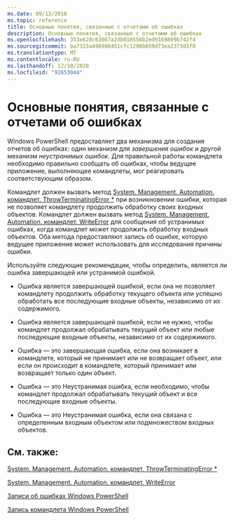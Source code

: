 ```yaml
---
ms.date: 09/13/2016
ms.topic: reference
title: Основные понятия, связанные с отчетами об ошибках
description: Основные понятия, связанные с отчетами об ошибках
ms.openlocfilehash: 353e628c63667a2db010556b2ed9169809b742f4
ms.sourcegitcommit: ba7315a496986451cfc1296b659d73ea2373d3f0
ms.translationtype: MT
ms.contentlocale: ru-RU
ms.lasthandoff: 12/10/2020
ms.locfileid: "92653044"
---
```

# <a name="error-reporting-concepts"></a>Основные понятия, связанные с отчетами об ошибках

Windows PowerShell предоставляет два механизма для создания отчетов об ошибках: один механизм для *завершения ошибок* и другой механизм *неустранимых ошибок*. Для правильной работы командлета необходимо правильно сообщать об ошибках, чтобы ведущее приложение, выполняющее командлеты, мог реагировать соответствующим образом.

Командлет должен вызвать метод [System. Management. Automation. командлет. ThrowTerminatingError *](/dotnet/api/System.Management.Automation.Cmdlet.ThrowTerminatingError) при возникновении ошибки, которая не позволяет командлету продолжить обработку своих входных объектов. Командлет должен вызвать метод [System. Management. Automation. командлет. WriteError](/dotnet/api/System.Management.Automation.Cmdlet.WriteError) для сообщения об устранимых ошибках, когда командлет может продолжить обработку входных объектов. Оба метода предоставляют запись об ошибке, которую ведущее приложение может использовать для исследования причины ошибки.

Используйте следующие рекомендации, чтобы определить, является ли ошибка завершающей или устранимой ошибкой.

- Ошибка является завершающей ошибкой, если она не позволяет командлету продолжить обработку текущего объекта или успешно обработать все последующие входные объекты, независимо от их содержимого.

- Ошибка является завершающей ошибкой, если не нужно, чтобы командлет продолжал обрабатывать текущий объект или любые последующие входные объекты, независимо от их содержимого.

- Ошибка — это завершающая ошибка, если она возникает в командлете, который не принимает или не возвращает объект, или если он происходит в командлете, который принимает или возвращает только один объект.

- Ошибка — это Неустранимая ошибка, если необходимо, чтобы командлет продолжал обрабатывать текущий объект и все последующие входные объекты.

- Ошибка — это Неустранимая ошибка, если она связана с определенным входным объектом или подмножеством входных объектов.

## <a name="see-also"></a>См. также:

[System. Management. Automation. командлет. ThrowTerminatingError *](/dotnet/api/System.Management.Automation.Cmdlet.ThrowTerminatingError)

[System. Management. Automation. командлет. WriteError](/dotnet/api/System.Management.Automation.Cmdlet.WriteError)

[Записи об ошибках Windows PowerShell](./windows-powershell-error-records.md)

[Запись командлета Windows PowerShell](./writing-a-windows-powershell-cmdlet.md)
